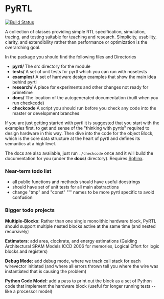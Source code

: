 PyRTL
=====

[![Build Status](https://magnum.travis-ci.com/UCSBarchlab/PyRTL.svg?token=XAZcwAigXaYVLzkPHGNx)](https://magnum.travis-ci.com/UCSBarchlab/PyRTL)

A collection of classes providing simple RTL specification, simulation, tracing, and testing suitable for teaching and research. 
Simplicity, usability, clarity, and extendibility rather than performance or optimization is the overarching goal.

In the package you should find the following files and Directories
* **pyrtl/**  The src directory for the module
* **tests/**    A set of unit tests for pyrtl which you can run with nosetests
* **examples/** A set of hardware design examples that show the main idea behind pyrtl
* **research/** A place for experiments and other changes not ready for primetime
* **docs/** The location of the autogenerated documentation (built when you run checkcode)
* **checkcode** A script you should run before you check any code into the master or development branches

If you are just getting started with pyrtl it is suggested that you start with the examples first,
to get and sense of the "thinking with pyrtls" required to design hardware in this way.  Then 
dive into the code for the object Block, which is the core data structure at the heart of 
pyrtl and defines its semantics at a high level.

The docs are also available, just run `./checkcode` once and it will build the documentation for you (under the **docs/** directory). Requires [Sphinx](http://sphinx-doc.org/).

### Near-term todo list

* all public functions and methods should have useful docstrings
* should have set of unit tests for all main abstractions
* change "tmp" and "const" "'" names to be more pyrtl specific to avoid confusion

### Bigger todo projects

**Multiple-Blocks:**
Rather than one single monolithic hardware block, PyRTL should support
multiple nested blocks active at the same time (and nested recursively)

**Estimators:** 
add area, clockrate, and energy estimations
(Guiding Architectural SRAM Models ICCD 2006 for memories,
Logical Effort for logic blocks and registers)

**Debug Mode:**
add debug mode, where we track call stack for each wirevector initiated (and
where all errors thrown tell you where the wire was instantiated that is causing
the problem)

**Python Code Model:**
add a pass to print out the block as a set of Python code that implement the 
hardware block (useful for longer running tests -- like a processor model)
